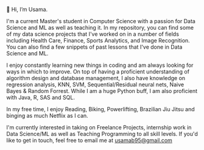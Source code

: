👋 Hi, I’m Usama. 

  I'm a current Master's student in Computer Science with a passion for Data Science and ML as well as teaching it. In my repository, you can find some of my data science projects that
  I've worked on in a number of fields including Health Care, Finance, Sports Analytics, and Image Recognition. You can also find a few snippets of past lessons that I've done in 
  Data Science and ML.
  
  I enjoy constantly learning new things in coding and am always looking for ways in which to improve. On top of having a proficient understanding of algorithm design and database management, 
  I also have knowledge on regression analysis, KNN, SVM, Sequential/Residual neural nets, Naive Bayes & Random Forrest. While I am a huge Python buff, I am also proficient with Java,
  R, SAS and SQL. 
  
  In my free time, I enjoy Reading, Biking, Powerlifting, Brazilian Jiu Jitsu and binging as much Netflix as I can.
  
  I'm currently interested in taking on Freelance Projects, internship work in Data Science/ML as well as Teaching Programming to all skill levels. If you'd like to get in touch, feel free to email me at usamab95@gmail.com 



<!---
binsalim95/binsalim95 is a ✨ special ✨ repository because its `README.md` (this file) appears on your GitHub profile.
You can click the Preview link to take a look at your changes.
--->
